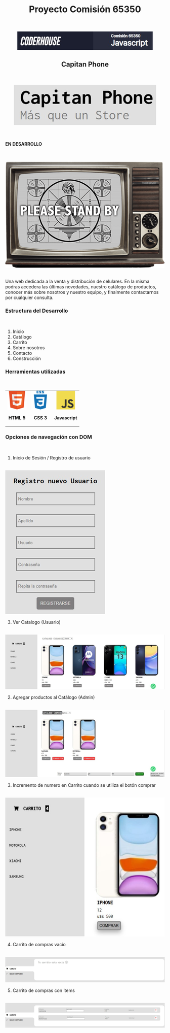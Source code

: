 <div align="center" width="100">

# Proyecto Comisión 65350

</br>
</br>

<img src="./assets/images/banner_comision.jpg" alt="Imagen del logo de Coderhouse y el numero de comisión">

## Capitan Phone

</br>
</br>

<img src="./assets/images/banner_capitan.jpg" alt="Imagen del logo de Capitan Phone">

</div>

</br>
</br>

**EN DESARROLLO**

</br>
</br>

<img src="./assets/images/standby.png" alt="Imagen de en desarrollo stand by">

</div>

</br>
</br>

Una web dedicada a la venta y distribución de celulares. En la misma podras accedera las últimas novedades, nuestro catálogo de productos, conocer más sobre nosotros y nuestro equipo, y finalmente contactarnos por cualquier consulta.


### Estructura del Desarrollo

</br>

1. Inicio
2. Catálogo
3. Carrito
4. Sobre nosotros
5. Contacto
6. Construcción


### Herramientas utilizadas

</br>

<p align="center">
    <table>
        <tr>
            <td align="center">
                <img src="https://github.com/devicons/devicon/blob/master/icons/html5/html5-original.svg" alt="HTML5" width="60" height="60">
                <p> <b>HTML 5</b> </p>                
            </td>
            <td align="center">
                <img src="https://github.com/devicons/devicon/blob/master/icons/css3/css3-plain-wordmark.svg" alt="CSS3" width="60" height="60">
                <p> <b>CSS 3</b> </p>
            </td>
           <td align="center">
                <img src="https://github.com/devicons/devicon/blob/master/icons/javascript/javascript-original.svg" alt="JavaScript" width="60" height="60">
                <p> <b>Javascript</b> </p>      
            </td>
        </tr>
    </table>
</p>

 

### Opciones de navegación con DOM 

</br>

1. Inicio de Sesión / Registro de usuario

</br>

<img src="./assets/images/registro.jpg" alt="imagen de Registro de usuario">

3. Ver Catalogo (Usuario)

</br>

<img src="./assets/images/agregar_productos.jpg" alt="imagen de formulario para agregar productos">

2. Agregar productos al Catálogo (Admin)

</br>

<img src="./assets/images/agregar_productos2.jpg" alt="imagen de formulario para agregar productos">

3. Incremento de numero en Carrito cuando se utiliza el botón comprar

</br>

<img src="./assets/images/numero_carrito.jpg" alt="imagen de formulario para agregar productos">

4. Carrito de compras vacio

</br>

<img src="./assets/images/carrito_vacio.jpg" alt="imagen de formulario para agregar productos">

5. Carrito de compras con items

</br>

<img src="./assets/images/carrito_items.jpg" alt="imagen de formulario para agregar productos">